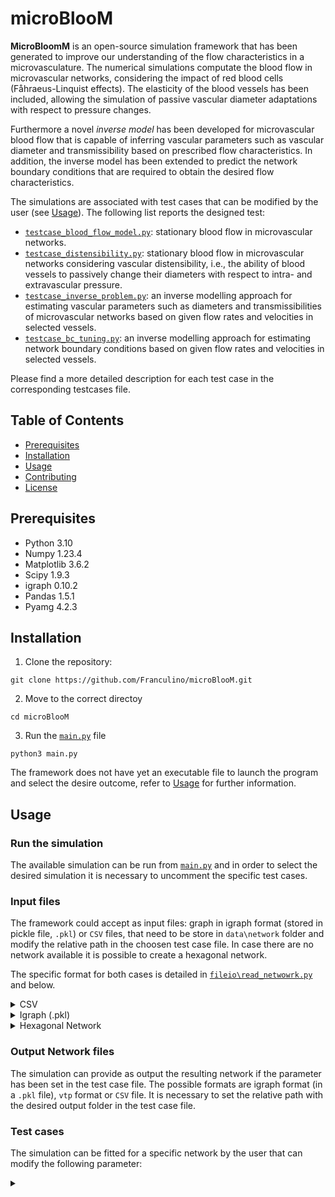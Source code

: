 # microBlooM

**MicroBloomM** is an open-source simulation framework that has been generated to improve our understanding of the flow characteristics in a microvasculature. The numerical simulations computate the blood flow in microvascular networks, considering the impact of red blood cells (Fåhraeus-Linquist effects). The elasticity of the blood vessels has been included, allowing the simulation of passive vascular diameter adaptations with respect to pressure changes. 

Furthermore a novel *inverse model* has been developed for microvascular blood flow that is capable of inferring vascular parameters such as vascular diameter and transmissibility based on prescribed flow characteristics. In addition, the inverse model has been extended to predict the network boundary conditions that are required to obtain the desired flow characteristics.


 
The simulations are associated with test cases that can be modified by the user (see [Usage](#usage)). The following list reports the designed test:

-	[`testcase_blood_flow_model.py`](https://github.com/Franculino/microBlooM/blob/main/testcases/testcase_blood_flow_model.py): stationary blood flow in microvascular networks.
-	[`testcase_distensibility.py`](https://github.com/Franculino/microBlooM/blob/main/testcases/testcase_distensibility.py): stationary blood flow in microvascular networks considering vascular distensibility, i.e., the ability of blood vessels to passively change their diameters with respect to intra- and extravascular pressure.
-	[`testcase_inverse_problem.py`](https://github.com/Franculino/microBlooM/blob/main/testcases/testcase_inverse_problem.py): an inverse modelling approach for estimating vascular parameters such as diameters and transmissibilities of microvascular networks based on given flow rates and velocities in selected vessels.
-	[`testcase_bc_tuning.py`](https://github.com/Franculino/microBlooM/blob/main/testcases/testcase_bc_tuning.py): an inverse modelling approach for estimating network boundary conditions based on given flow rates and velocities in selected vessels.

Please find a more detailed description for each test case in the corresponding testcases file.
 

## Table of Contents
- [Prerequisites](#prerequisites)
- [Installation](#installation)
- [Usage](#usage)
- [Contributing](#contributing)
- [License](#license)


## Prerequisites
- Python 3.10
- Numpy 1.23.4
- Matplotlib 3.6.2
- Scipy 1.9.3
- igraph 0.10.2
- Pandas 1.5.1
- Pyamg 4.2.3

## Installation
1. Clone the repository: 
```
git clone https://github.com/Franculino/microBlooM.git 
```
2. Move to the correct directoy 
```
cd microBlooM
```

3. Run the [`main.py`](https://github.com/Franculino/microBlooM/blob/main/main.py) file

```
python3 main.py
```

The framework does not have yet an executable file to launch the program and select the desire outcome, refer to [Usage](#usage) for further information.



## Usage
### Run the simulation

The available simulation can be run from [`main.py`](https://github.com/Franculino/microBlooM/blob/main/main.py) and in order to select the desired simulation it is necessary to uncomment the specific test cases. 
### Input files

The framework could accept as input files: graph in igraph format (stored in pickle file, `.pkl`) or `CSV` files, that need to be store in `data\network` folder and modify the relative path in the choosen test case file. In case there are no network available it is possible to create a hexagonal network. 

The specific format for both cases is detailed in [`fileio\read_netwowrk.py`](https://github.com/Franculino/microBlooM/blob/main/source/fileio/read_network.py) and below.


<details>
 <summary>  CSV </summary>

Import a network from the three csv text files containing vertex, edge and boundary data.

*Vertex (vx) data*: At least three columns are required to describe the x, y and z coordinates of all vertices. A
        header for each column has to be provided. Example file structure (order of columns does not matter; additional
        columns are ignored):

        x_coord, y_coord, z_coord
        x_coord_of_vx_0,y_coord_of_vx_0,z_coord_of_vx_0
        x_coord_of_vx_1,y_coord_of_vx_1,z_coord_of_vx_1
                :      ,        :      ,        :
                :      ,        :      ,        :

*Edge data*: At least four columns are required to describe the incidence vertices (requires two columns, i.e.,
        one for each incidence vertex per edge), diameters and lengths of all edges. A header for each column has to be
        provided. Example file structure (order of columns does not matter; additional columns are ignored):

        vx_incident_1, vertex_incident_2, diameter, length
        incident_vx_1_of_edge_0,incident_vx_2_of_edge_0,diameter_of_edge_0,length_of_edge_0
        incident_vx_1_of_edge_1,incident_vx_2_of_edge_1,diameter_of_edge_1,length_of_edge_1
                    :          ,            :          ,            :     ,         :
                    :          ,            :          ,            :     ,         :

*Boundary data*: At least three columns are required to prescribe the vertex indices of boundary conditions,
        the boundary type (1: pressure, 2: flow rate) and the boundary values (can be pressure or flow rate).
        Example file structure (order of columns does not matter; additional columns are ignored):

        vx_id_of_boundary, boundary_type, boundary_value
        vx_id_boundary_0,boundary_type_0,boundary_value_0
        vx_id_boundary_1,boundary_type_1,boundary_value_1
                :       ,       :       ,       :
                :       ,       :       ,       :

</details>

<details>
 <summary>  Igraph (.pkl) </summary>


 *Vertex data*: At least one attribute is required to describe the x, y and z coordinates of all vertices.
```
one (3 x nv) array, where nv is the number of vertices:
        [[x0, y0, z0]
         [x1, y1, z1]
                    :
                    :
         [xnv, ynv, znv]]
```
*Edge data*: At least two attribute are required to describe the diameters and lengths of all edges.
```
two (1 x ne) arrays, where ne is number of edges:
        diameter: [d0, d1, ..., dne ]
        length: [l0, l1, ..., lne ]
```
*Boundary data*: At least two vertex attributes are required to prescribe the boundary type (1: pressure, 2: flow rate, None: otherwise) and the boundary values (can be pressure or flow rate,
None: otherwise).
```
two (1 x nv) arrays, where nv is number of vertices:
            boundary_type: [boundary_type_0, boundary_type_1, ..., boundary_type_nv]
            boundary_value: [boundary_value_0, boundary_value_1, ..., boundary_value_nv]
```
</details>




<details>
 <summary>  Hexagonal Network </summary>

 The hexagonal network properties can be modify from the `testcase` file of the choose simulation.  Here an example of possible values:

        "nr_of_hexagon_x": 3,
        "nr_of_hexagon_y": 3,
        "hexa_edge_length": 62.e-6,
        "hexa_diameter": 4.e-6,
        "hexa_boundary_vertices": [0, 27],
        "hexa_boundary_values": [2, 1],
        "hexa_boundary_types": [1, 1],
Note: the number od hexagon must be odd.
</details>

### Output Network files
The simulation can provide as output the resulting network if the parameter has been set in the test case file.
The possible formats are igraph format (in a `.pkl` file), `vtp` format or `CSV` file. It is necessary to set the relative path with the desired output folder in the test case file.


### Test cases
The simulation can be fitted for a specific network by the user that can modify the following parameter:
<details> 
<summary> </summary>
</detail>





## Contributing
microBlooM has been developed by Franca Schmid (FS), Robert Epp (RE) and Chryso Lambride (CL). 

Please cite the repository and the following papers when using it:

[1] Schmid, F., Tsai, P. S., Kleinfeld, D., Jenny, P., & Weber, B. (2017). Depth-dependent flow and pressure characteristics in cortical microvascular networks. PLoS Computational Biology, 13(2), e1005392.

[2] Epp, R., Schmid, F., Weber, B., Jenny, P. (2020). Predicting vessel diameter changes to up-regulate bi-phasic blood flow during activation in realistic microvascular networks. Frontiers in Physiology, 11, 1132.  
## LICENCE

This project is licensed under the terms of the [GNU General Public License v3.0](https://github.com/Franculino/microBlooM/blob/main/LICENSE)
